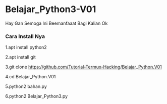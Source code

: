 # Belajar_Python3-V01

Hay Gan Semoga Ini Beemanfaaat Bagi Kalian Ok

<h3>Cara Install Nya</h3>

1.apt install python2

2.apt install git

3.git clone https://github.com/Tutorial-Termux-Hacking/Belajar_Python.V01

4.cd Belajar_Python.V01

5.python2 bahan.py

6.python2 Belajar_Python3.py

